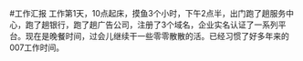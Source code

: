 #工作汇报 工作第1天，10点起床，摸鱼3个小时，下午2点半，出门跑了趟服务中心，跑了趟银行，跑了趟广告公司，注册了3个域名，企业实名认证了一系列平台。现在是晚餐时间，过会儿继续干一些零零散散的活。已经习惯了好多年来的007工作时间。